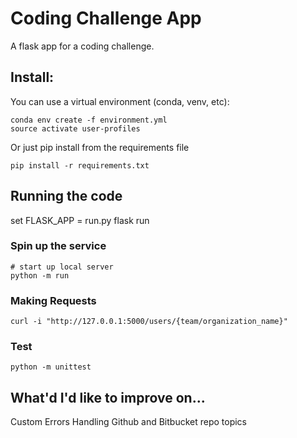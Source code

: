 # Coding Challenge App

A flask app for a coding challenge.

## Install:

You can use a virtual environment (conda, venv, etc):
```
conda env create -f environment.yml
source activate user-profiles
```

Or just pip install from the requirements file
``` 
pip install -r requirements.txt
```

## Running the code
set FLASK_APP = run.py
flask run

### Spin up the service

```
# start up local server
python -m run 
```

### Making Requests

```
curl -i "http://127.0.0.1:5000/users/{team/organization_name}"
```
### Test
```
python -m unittest
```


## What'd I'd like to improve on...
Custom Errors Handling
Github and Bitbucket repo topics

